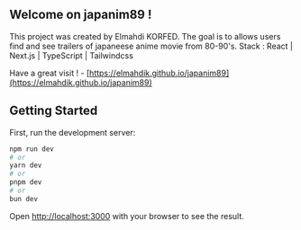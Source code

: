 ## Welcome on japanim89 !

This project was created by Elmahdi KORFED.
The goal is to allows users find and see trailers of japaneese anime movie from 80-90's.
Stack : React | Next.js | TypeScript | Tailwindcss

Have a great visit ! - [https://elmahdik.github.io/japanim89](https://elmahdik.github.io/japanim89)

## Getting Started

First, run the development server:

```bash
npm run dev
# or
yarn dev
# or
pnpm dev
# or
bun dev
```

Open [http://localhost:3000](http://localhost:3000) with your browser to see the result.
